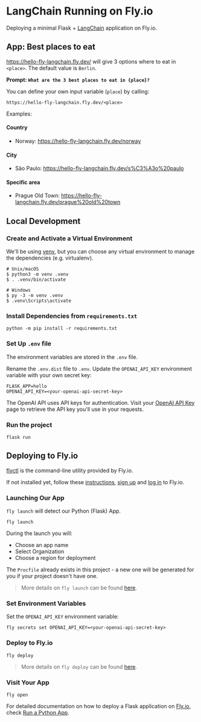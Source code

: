 # LangChain Running on Fly.io

Deploying a minimal Flask + [LangChain](https://github.com/hwchase17/langchain) application on Fly.io.

## App: Best places to eat

https://hello-fly-langchain.fly.dev/ will give 3 options where to eat in `<place>`. The default value is `Berlin`.

**Prompt: `What are the 3 best places to eat in {place}?`**

You can define your own input variable (`place`) by calling:
```
https://hello-fly-langchain.fly.dev/<place>
```

Examples:

#### Country
- Norway: https://hello-fly-langchain.fly.dev/norway

#### City
- São Paulo: https://hello-fly-langchain.fly.dev/s%C3%A3o%20paulo

#### Specific area
- Prague Old Town: https://hello-fly-langchain.fly.dev/prague%20old%20town

## Local Development

### Create and Activate a Virtual Environment

We'll be using [venv](https://flask.palletsprojects.com/en/2.3.x/installation/#create-an-environment), but you can choose any virtual environment to manage the dependencies (e.g. virtualenv).
```shell
# Unix/macOS
$ python3 -m venv .venv
$ . .venv/bin/activate

# Windows
$ py -3 -m venv .venv
$ .venv\Scripts\activate
```

### Install Dependencies from `requirements.txt`

```shell
python -m pip install -r requirements.txt
```

### Set Up `.env` file

The environment variables are stored in the `.env` file.

Rename the `.env.dist` file to `.env`. Update the `OPENAI_API_KEY` environment variable with your own secret key:
```dotenv
FLASK_APP=hello
OPENAI_API_KEY=<your-openai-api-secret-key>
```

The OpenAI API uses API keys for authentication. 
Visit your [OpenAI API Key](https://platform.openai.com/account/api-keys) page to retrieve the API key you'll use in your requests.

### Run the project

```shell
flask run
```

## Deploying to Fly.io

[flyctl](https://fly.io/docs/hands-on/install-flyctl/) is the command-line utility provided by Fly.io.

If not installed yet, follow these [instructions](https://fly.io/docs/hands-on/install-flyctl/), [sign up](https://fly.io/docs/hands-on/sign-up/) and [log in](https://fly.io/docs/hands-on/sign-in/) to Fly.io.

### Launching Our App

`fly launch` will detect our Python (Flask) App.

```shell
fly launch
```

During the launch you will:
- Choose an app name
- Select Organization
- Choose a region for deployment

The `Procfile` already exists in this project - a new one will be generated for you if your project doesn't have one.

> More details on `fly launch` can be found [here](https://fly.io/docs/languages-and-frameworks/python/#configure-the-app-for-fly).

### Set Environment Variables

Set the `OPENAI_API_KEY` environment variable:
```shell
fly secrets set OPENAI_API_KEY=<your-openai-api-secret-key>
```

### Deploy to Fly.io

```shell
fly deploy
```

> More details on `fly deploy` can be found [here](https://fly.io/docs/languages-and-frameworks/python/#deploying-to-fly).

### Visit Your App

```shell
fly open
```


For detailed documentation on how to deploy a Flask application on [Fly.io](https://fly.io/), check [Run a Python App](https://fly.io/docs/languages-and-frameworks/python/).